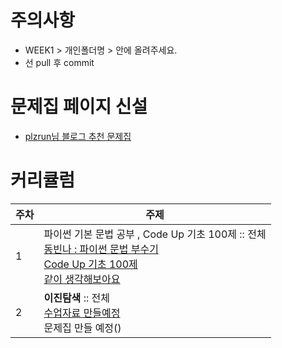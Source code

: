 # 주의사항

 -  WEEK1 > 개인폴더명 > 안에 올려주세요.
 -  선 pull 후 commit

# 문제집 페이지 신설

- [plzrun님 블로그 추천 문제집](https://github.com/hyunjoogo/Rgorithm/blob/main/%EB%AD%98%EC%A2%8B%EC%95%84%ED%95%A0%EC%A7%80%EB%AA%B0%EB%9D%BC%EC%84%9C%EC%A4%80%EB%B9%84%ED%96%88%EC%96%B4/plzrun.html)

# 커리큘럼

| 주차 | 주제 |
| --- | --- |
| 1 | 파이썬 기본 문법 공부 , Code Up 기초 100제 :: 전체 <br>[동빈나 : 파이썬 문법 부수기](https://youtube.com/playlist?list=PLRx0vPvlEmdAghTr5mXQxGpHjWqSz0dgC)<br>[Code Up 기초 100제](https://codeup.kr/problemsetsol.php?psid=33)<br>[같이 생각해보아요]()|
| 2  |  **이진탐색** :: 전체<br>[수업자료 만들예정]()<br>문제집 만들 예정() |
